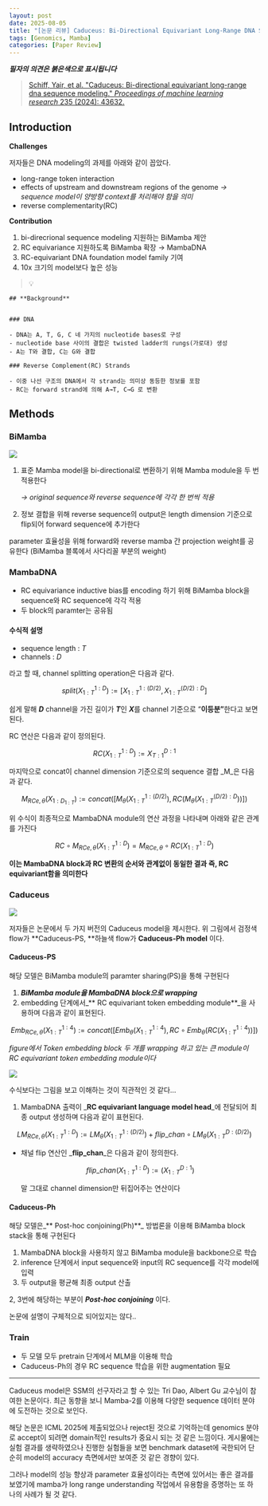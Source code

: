 ```yaml
---
layout: post
date: 2025-08-05
title: "[논문 리뷰] Caduceus: Bi-Directional Equivariant Long-Range DNA Sequence Modeling"
tags: [Genomics, Mamba]
categories: [Paper Review]
---
```


<span class="notion-red">_**필자의 의견은 붉은색으로 표시됩니다**_</span>


> [Schiff, Yair, et al. "Caduceus: Bi-directional equivariant long-range dna sequence modeling." ](https://pmc.ncbi.nlm.nih.gov/articles/PMC12189541/)[_Proceedings of machine learning research_](https://pmc.ncbi.nlm.nih.gov/articles/PMC12189541/)[ 235 (2024): 43632.](https://pmc.ncbi.nlm.nih.gov/articles/PMC12189541/)



## Introduction


**Challenges**


저자들은 DNA modeling의 과제를 아래와 같이 꼽았다.

- long-range token interaction
- effects of upstream and downstream regions of the genome 
_→ sequence model이 양방향 context를 처리해야 함을 의미_
- reverse complementarity(RC)

**Contribution**

1. bi-direcrional sequence modeling 지원하는 BiMamba 제안
1. RC equivariance 지원하도록 BiMamba 확장 → MambaDNA
1. RC-equivariant DNA foundation model family 기여
1. 10x 크기의 model보다 높은 성능

> 💡 


	## **Background**


	### DNA

	- DNA는 A, T, G, C 네 가지의 nucleotide bases로 구성
	- nucleotide base 사이의 결합은 twisted ladder의 rungs(가로대) 생성
	- A는 T와 결합, C는 G와 결합

	### Reverse Complement(RC) Strands

	- 이중 나선 구조의 DNA에서 각 strand는 의미상 동등한 정보를 포함
	- RC는 forward strand에 의해 A→T, C→G 로 변환


## Methods



### BiMamba


![](https://prod-files-secure.s3.us-west-2.amazonaws.com/542b861c-36a8-4051-84e5-8804b6728dba/2c247d59-7815-4980-99f0-8f0d21f445a7/image.png?X-Amz-Algorithm=AWS4-HMAC-SHA256&X-Amz-Content-Sha256=UNSIGNED-PAYLOAD&X-Amz-Credential=ASIAZI2LB46655XEEQU2%2F20250906%2Fus-west-2%2Fs3%2Faws4_request&X-Amz-Date=20250906T170101Z&X-Amz-Expires=3600&X-Amz-Security-Token=IQoJb3JpZ2luX2VjECgaCXVzLXdlc3QtMiJGMEQCIB5hvr%2Fk1DWHr6hMomVojzrwYokaTRO1QXS0Uszo6ivFAiAlBKdhlS9Ht4mqqFwei5z9Tl47lzFzORaOkoVT6Ft1KiqIBAiR%2F%2F%2F%2F%2F%2F%2F%2F%2F%2F8BEAAaDDYzNzQyMzE4MzgwNSIMlUanxaRWf1VFztHIKtwD%2B%2B2Ks3l0lsUxhVKOADhKbbmUOXcGiYEsudKiVEmGHqumg%2BieYisMUUR6unPK6iZJ3769wIKy8x17RoQnJi4g4LdtODLLHleww5%2BUsPgZ88w42nTGu3%2F2gBYDdysxvXUZBac%2BgbkBfyqjV5e6jagijUnbUq7EhX%2FSTGCAGeG8vCwScUZ87j%2FgNCSfQmxFiVRGYy00I6so8jLdORTJQJVgk8Rq89OBpydv3zck6%2F62e4CVIPx7%2BVXBwajG00A3geuRizf1%2B0oXpbDlbBX7tvuC9EqpGEWQOjAdhM3meSlHhZnuoF7kNQLl658tJ4bOyxZzYy7c5G7hutWuFupN3DIQ2tHn70K84KqK%2B93bh7OLxLWbhh1nHG7P1VCAF2eC4Jlo0sJtBnJc4iqg06yNkNPGC3MiLJNW92B69aQBciv3ztgYF%2FDrANhGZ15Ug5x7gJsB5NmzspIVNKi44KOQneZF0Pi5oRjNJNaGDDMYRXYmg9A1vsGI6HdXo8mznFVb8Ak4aZ733OZRE9LQ3nsCwR0lHQEzoCfxRC8us2Evi0W1ZtdLvv2ENszMxjOvAesuya%2FjpzboiM88GcyvERN5SxMoLNuY0zwaJaW8RL9B8ULQ8Nb7QpwFHsLGcmj7NTcwz67xxQY6pgH054SSt6YdQGE9MnLnbYbsYoWBABPnPsT3PnwhRMO1DfvRsScuHe5x%2FM9GzGrdK5wCbOF%2FQ9r3nQsGDSkBaw5y%2BOtwhPyHB6Jm6XVM6E5xR17RhtkAQGzvzLqbas9ew%2FP5UgxLdlDznbhls7Fp2ap7M%2FBAVL4kadZRTxaX5KeDBrN11wKENBRPTYqAhaHYgBcGAvAm0NwiYJxE1lTElljNME7Jgl46&X-Amz-Signature=7fb6e0cc1e35d8afce83003ac72877c262768da94adbf764cebcde8023d30dce&X-Amz-SignedHeaders=host&x-amz-checksum-mode=ENABLED&x-id=GetObject)

1. 표준 Mamba model을 bi-directional로 변환하기 위해 Mamba module을 두 번 적용한다

	_→ original sequence와 reverse sequence에 각각 한 번씩 적용_

1. 정보 결합을 위해 reverse sequence의 output은 length dimension 기준으로 flip되어 forward sequence에 추가한다

parameter 효율성을 위해 forward와 reverse mamba 간 projection weight를 공유한다 (BiMamba 블록에서 사다리꼴 부분의 weight)



### MambaDNA

- RC equivariance inductive bias를 encoding 하기 위해 BiMamba block을 sequence와 RC sequence에 각각 적용
- 두 block의 paramter는 공유됨


#### 수식적 설명

- sequence length : _T_
- channels : _D_

라고 할 때,  channel splitting operation은 다음과 같다.


$$
split(X^{1:D}_{1:T}):=[X^{1:(D/2)}_{1:T},X^{(D/2):D}_{1:T}]
$$


<span class="notion-red">쉽게 말해 </span><span class="notion-red">_**D**_</span><span class="notion-red"> channel을 가진 길이가 </span><span class="notion-red">_**T**_</span><span class="notion-red">인 </span><span class="notion-red">_**X**_</span><span class="notion-red">를 channel 기준으로 “</span><span class="notion-red">**이등분”**</span><span class="notion-red">한다고 보면 된다.</span>


RC 연산은 다음과 같이 정의된다.


$$
RC(X^{1:D}_{1:T}):=X^{D:1}_{T:1}
$$


마지막으로 concat이 channel dimension 기준으로의 sequence 결합 _M_은 다음과 같다.


$$
M_{RCe,\theta}(X_{1:D_{1:T}}):=concat([M_{\theta}(X^{1:(D/2)}_{1:T}),RC(M_{\theta}(X^{(D/2):D}_{1:T}))])
$$


위 수식이 최종적으로 MambaDNA module의 연산 과정을 나타내며 아래와 같은 관계를 가진다


$$
RC\circ M_{RCe,\theta}(X^{1:D}_{1:T}) = M_{RCe,\theta} \circ RC(X^{1:D}_{1:T})
$$


**이는 MambaDNA block과 RC 변환의 순서와 관계없이 동일한 결과 즉, RC equivariant함을 의미한다**



### Caduceus


![](https://prod-files-secure.s3.us-west-2.amazonaws.com/542b861c-36a8-4051-84e5-8804b6728dba/f94a60d7-8145-473b-aef9-7c68d3ec604a/image.png?X-Amz-Algorithm=AWS4-HMAC-SHA256&X-Amz-Content-Sha256=UNSIGNED-PAYLOAD&X-Amz-Credential=ASIAZI2LB46655XEEQU2%2F20250906%2Fus-west-2%2Fs3%2Faws4_request&X-Amz-Date=20250906T170101Z&X-Amz-Expires=3600&X-Amz-Security-Token=IQoJb3JpZ2luX2VjECgaCXVzLXdlc3QtMiJGMEQCIB5hvr%2Fk1DWHr6hMomVojzrwYokaTRO1QXS0Uszo6ivFAiAlBKdhlS9Ht4mqqFwei5z9Tl47lzFzORaOkoVT6Ft1KiqIBAiR%2F%2F%2F%2F%2F%2F%2F%2F%2F%2F8BEAAaDDYzNzQyMzE4MzgwNSIMlUanxaRWf1VFztHIKtwD%2B%2B2Ks3l0lsUxhVKOADhKbbmUOXcGiYEsudKiVEmGHqumg%2BieYisMUUR6unPK6iZJ3769wIKy8x17RoQnJi4g4LdtODLLHleww5%2BUsPgZ88w42nTGu3%2F2gBYDdysxvXUZBac%2BgbkBfyqjV5e6jagijUnbUq7EhX%2FSTGCAGeG8vCwScUZ87j%2FgNCSfQmxFiVRGYy00I6so8jLdORTJQJVgk8Rq89OBpydv3zck6%2F62e4CVIPx7%2BVXBwajG00A3geuRizf1%2B0oXpbDlbBX7tvuC9EqpGEWQOjAdhM3meSlHhZnuoF7kNQLl658tJ4bOyxZzYy7c5G7hutWuFupN3DIQ2tHn70K84KqK%2B93bh7OLxLWbhh1nHG7P1VCAF2eC4Jlo0sJtBnJc4iqg06yNkNPGC3MiLJNW92B69aQBciv3ztgYF%2FDrANhGZ15Ug5x7gJsB5NmzspIVNKi44KOQneZF0Pi5oRjNJNaGDDMYRXYmg9A1vsGI6HdXo8mznFVb8Ak4aZ733OZRE9LQ3nsCwR0lHQEzoCfxRC8us2Evi0W1ZtdLvv2ENszMxjOvAesuya%2FjpzboiM88GcyvERN5SxMoLNuY0zwaJaW8RL9B8ULQ8Nb7QpwFHsLGcmj7NTcwz67xxQY6pgH054SSt6YdQGE9MnLnbYbsYoWBABPnPsT3PnwhRMO1DfvRsScuHe5x%2FM9GzGrdK5wCbOF%2FQ9r3nQsGDSkBaw5y%2BOtwhPyHB6Jm6XVM6E5xR17RhtkAQGzvzLqbas9ew%2FP5UgxLdlDznbhls7Fp2ap7M%2FBAVL4kadZRTxaX5KeDBrN11wKENBRPTYqAhaHYgBcGAvAm0NwiYJxE1lTElljNME7Jgl46&X-Amz-Signature=66c2d02597615b8e76868b6ef1acead8e9202240333dab3b5c1bf8667261ddf5&X-Amz-SignedHeaders=host&x-amz-checksum-mode=ENABLED&x-id=GetObject)


저자들은 논문에서 두 가지 버전의 Caduceus model을 제시한다. 위 그림에서 검정색 flow가 **Caduceus-PS, **하늘색 flow가 **Caduceus-Ph model** 이다.



#### Caduceus-PS


해당 모델은 BiMamba module의 paramter sharing(PS)을 통해 구현된다

1. _**BiMamba module을 MambaDNA block으로 wrapping**_
1. embedding 단계에서_** RC equivariant token embedding module**_을 사용하며 다음과 같이 표현된다.

$$
Emb_{RCe,\theta}(X^{1:4}_{1:T}):=concat([Emb_{\theta}(X^{1:4}_{1:T}),RC \circ Emb_{\theta}(RC(X^{1:4}_{1:T}))])
$$


_figure에서 Token embedding block 두 개를 wrapping 하고 있는 큰 module이 RC equivariant token embedding module이다_


![](https://prod-files-secure.s3.us-west-2.amazonaws.com/542b861c-36a8-4051-84e5-8804b6728dba/b175e4da-71eb-4e91-8c23-a06dabe673c9/image.png?X-Amz-Algorithm=AWS4-HMAC-SHA256&X-Amz-Content-Sha256=UNSIGNED-PAYLOAD&X-Amz-Credential=ASIAZI2LB46655XEEQU2%2F20250906%2Fus-west-2%2Fs3%2Faws4_request&X-Amz-Date=20250906T170102Z&X-Amz-Expires=3600&X-Amz-Security-Token=IQoJb3JpZ2luX2VjECgaCXVzLXdlc3QtMiJGMEQCIB5hvr%2Fk1DWHr6hMomVojzrwYokaTRO1QXS0Uszo6ivFAiAlBKdhlS9Ht4mqqFwei5z9Tl47lzFzORaOkoVT6Ft1KiqIBAiR%2F%2F%2F%2F%2F%2F%2F%2F%2F%2F8BEAAaDDYzNzQyMzE4MzgwNSIMlUanxaRWf1VFztHIKtwD%2B%2B2Ks3l0lsUxhVKOADhKbbmUOXcGiYEsudKiVEmGHqumg%2BieYisMUUR6unPK6iZJ3769wIKy8x17RoQnJi4g4LdtODLLHleww5%2BUsPgZ88w42nTGu3%2F2gBYDdysxvXUZBac%2BgbkBfyqjV5e6jagijUnbUq7EhX%2FSTGCAGeG8vCwScUZ87j%2FgNCSfQmxFiVRGYy00I6so8jLdORTJQJVgk8Rq89OBpydv3zck6%2F62e4CVIPx7%2BVXBwajG00A3geuRizf1%2B0oXpbDlbBX7tvuC9EqpGEWQOjAdhM3meSlHhZnuoF7kNQLl658tJ4bOyxZzYy7c5G7hutWuFupN3DIQ2tHn70K84KqK%2B93bh7OLxLWbhh1nHG7P1VCAF2eC4Jlo0sJtBnJc4iqg06yNkNPGC3MiLJNW92B69aQBciv3ztgYF%2FDrANhGZ15Ug5x7gJsB5NmzspIVNKi44KOQneZF0Pi5oRjNJNaGDDMYRXYmg9A1vsGI6HdXo8mznFVb8Ak4aZ733OZRE9LQ3nsCwR0lHQEzoCfxRC8us2Evi0W1ZtdLvv2ENszMxjOvAesuya%2FjpzboiM88GcyvERN5SxMoLNuY0zwaJaW8RL9B8ULQ8Nb7QpwFHsLGcmj7NTcwz67xxQY6pgH054SSt6YdQGE9MnLnbYbsYoWBABPnPsT3PnwhRMO1DfvRsScuHe5x%2FM9GzGrdK5wCbOF%2FQ9r3nQsGDSkBaw5y%2BOtwhPyHB6Jm6XVM6E5xR17RhtkAQGzvzLqbas9ew%2FP5UgxLdlDznbhls7Fp2ap7M%2FBAVL4kadZRTxaX5KeDBrN11wKENBRPTYqAhaHYgBcGAvAm0NwiYJxE1lTElljNME7Jgl46&X-Amz-Signature=519c2a067fd57dcf17e1508149232e858f359e64af0aa6e457dd96105b055960&X-Amz-SignedHeaders=host&x-amz-checksum-mode=ENABLED&x-id=GetObject)


<span class="notion-red">수식보다는 그림을 보고 이해하는 것이 직관적인 것 같다…</span>

1. MambaDNA 출력이 _**RC equivariant language model head**_에 전달되어 최종 output 생성하며 다음과 같이 표현된다.

$$
LM_{RCe,\theta}(X^{1:D}_{1:T}):= LM_{\theta}(X^{1:(D/2)}_{1:T})+flip\_chan\circ LM_{\theta}(X^{D:(D/2)}_{1:T})
$$

- 채널 flip 연산인 _**flip\_chan**_은 다음과 같이 정의한다.

	$$
	flip\_chan(X^{1:D}_{1:T}):=(X^{D:1}_{1:T})
	$$


	말 그대로 channel dimension만 뒤집어주는 연산이다



#### Caduceus-Ph


해당 모델은_** Post-hoc conjoining(Ph)**_ 방법론을 이용해 BiMamba block stack을 통해 구현된다

1. MambaDNA block을 사용하지 않고 BiMamba module을 backbone으로 학습
1. inference 단계에서 input sequence와 input의 RC sequence를 각각 model에 입력
1. 두 output을 평균해 최종 output 산출

2, 3번에 해당하는 부분이 _**Post-hoc conjoining**_ 이다.


<span class="notion-red">논문에 설명이 구체적으로 되어있지는 않다..</span>



### Train

- 두 모델 모두 pretrain 단계에서 MLM을 이용해 학습
- Caduceus-Ph의 경우 RC sequence 학습을 위한 augmentation 필요

---


<span class="notion-red">Caduceus model은 SSM의 선구자라고 할 수 있는 Tri Dao, Albert Gu 교수님이 참여한 논문이다. 최근 동향을 보니 Mamba-2를 이용해 다양한 sequence 데이터 분야에 도전하는 것으로 보인다.</span>


<span class="notion-red">해당 논문은 ICML 2025에 제출되었으나 reject된 것으로 기억하는데 genomics 분야로 accept이 되려면 domain적인 results가 중요시 되는 것 같은 느낌이다. 게시물에는 실험 결과를 생략하였으나 진행한 실험들을 보면 benchmark dataset에 국한되어 단순히 model의 accuracy 측면에서만 보여준 것 같은 경향이 있다.</span>


<span class="notion-red">그러나 model의 성능 향상과 parameter 효율성이라는 측면에 있어서는 좋은 결과를 보였기에 mamba가 long range understanding 작업에서 유용함을 증명하는 또 하나의 사례가 될 것 같다.</span>

